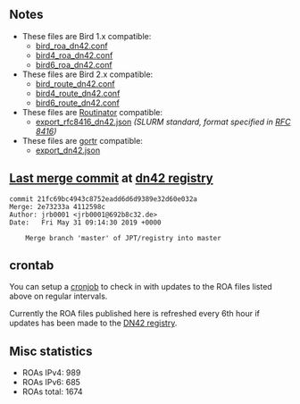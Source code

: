 ## Notes

- These files are Bird 1.x compatible:
  - [bird_roa_dn42.conf](bird_roa_dn42.conf)
  - [bird4_roa_dn42.conf](bird4_roa_dn42.conf)
  - [bird6_roa_dn42.conf](bird6_roa_dn42.conf)
- These files are Bird 2.x compatible:
  - [bird_route_dn42.conf](bird_route_dn42.conf)
  - [bird4_route_dn42.conf](bird4_route_dn42.conf)
  - [bird6_route_dn42.conf](bird6_route_dn42.conf)
- These files are [Routinator][2] compatible:
  - [export_rfc8416_dn42.json](export_rfc8416_dn42.json) _(SLURM standard, format specified in [RFC 8416][4])_
- These files are [gortr][3] compatible:
  - [export_dn42.json](export_dn42.json)

## [Last merge commit][0] at [dn42 registry][1]

```
commit 21fc69bc4943c8752eadd6d6d9389e32d60e032a
Merge: 2e73233a 4112598c
Author: jrb0001 <jrb0001@692b8c32.de>
Date:   Fri May 31 09:14:30 2019 +0000

    Merge branch 'master' of JPT/registry into master
```

## crontab

You can setup a [cronjob][5] to check in with updates to the ROA files listed
above on regular intervals.

Currently the ROA files published here is refreshed every 6th hour if
updates has been made to the [DN42 registry][1].

## Misc statistics

- ROAs IPv4:  989
- ROAs IPv6:  685
- ROAs total: 1674

[0]: https://git.dn42.us/dn42/registry/commit/21fc69bc4943c8752eadd6d6d9389e32d60e032a
[1]: https://git.dn42.us/dn42/registry
[2]: https://github.com/NLnetLabs/routinator
[3]: https://github.com/cloudflare/gortr
[4]: https://tools.ietf.org/html/rfc8416
[5]: doc/crontab.md

